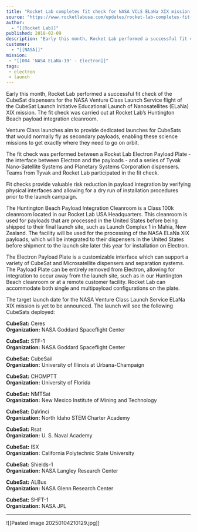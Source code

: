 ```yaml
---
title: "Rocket Lab completes fit check for NASA VCLS ELaNa XIX mission "
source: "https://www.rocketlabusa.com/updates/rocket-lab-completes-fit-check-for-nasa-vcls-elana-xix-mission/"
author:
  - "[[Rocket Lab]]"
published: 2018-02-09
description: "Early this month, Rocket Lab performed a successful fit check of the CubeSat dispensers for the NASA Venture Class Launch Service flight of the CubeSat Launch Initiative Educational Launch of Nanosatellites (ELaNa) XIX mission. The fit check was carried out at Rocket Lab’s Huntington Beach payload integration cleanroom."
customer:
  - "[[NASA]]"
mission:
 - "[[004 'NASA ELaNa-19' - Electron]]"
tags:
 - electron
 - launch
---
```

Early this month, Rocket Lab performed a successful fit check of the CubeSat dispensers for the NASA Venture Class Launch Service flight of the CubeSat Launch Initiative Educational Launch of Nanosatellites (ELaNa) XIX mission. The fit check was carried out at Rocket Lab’s Huntington Beach payload integration cleanroom.

Venture Class launches aim to provide dedicated launches for CubeSats that would normally fly as secondary payloads, enabling these science missions to get exactly where they need to go on orbit.

The fit check was performed between a Rocket Lab Electron Payload Plate - the interface between Electron and the payloads - and a series of Tyvak Nano-Satellite Systems and Planetary Systems Corporation dispensers. Teams from Tyvak and Rocket Lab participated in the fit check.

Fit checks provide valuable risk reduction in payload integration by verifying physical interfaces and allowing for a dry run of installation procedures prior to the launch campaign.

The Huntington Beach Payload Integration Cleanroom is a Class 100k cleanroom located in our Rocket Lab USA Headquarters. This cleanroom is used for payloads that are processed in the United States before being shipped to their final launch site, such as Launch Complex 1 in Mahia, New Zealand. The facility will be used for the processing of the NASA ELaNa XIX payloads, which will be integrated to their dispensers in the United States before shipment to the launch site later this year for installation on Electron.

The Electron Payload Plate is a customizable interface which can support a variety of CubeSat and Microsatellite dispensers and separation systems. The Payload Plate can be entirely removed from Electron, allowing for integration to occur away from the launch site, such as in our Huntington Beach cleanroom or at a remote customer facility. Rocket Lab can accommodate both single and multipayload configurations on the plate.

The target launch date for the NASA Venture Class Launch Service ELaNa XIX mission is yet to be announced. The launch will see the following CubeSats deployed:

**CubeSat:** Ceres  
**Organization:** NASA Goddard Spaceflight Center

**CubeSat:** STF-1  
**Organization:** NASA Goddard Spaceflight Center

**CubeSat:** CubeSail  
**Organization:** University of Illinois at Urbana-Champaign

**CubeSat:** CHOMPTT  
**Organization:** University of Florida

**CubeSat:** NMTSat  
**Organization:** New Mexico Institute of Mining and Technology

**CubeSat:** DaVinci  
**Organization:** North Idaho STEM Charter Academy

**CubeSat:** Rsat  
**Organization:** U. S. Naval Academy

**CubeSat:** ISX  
**Organization:** California Polytechnic State University

**CubeSat:** Shields-1  
**Organization:** NASA Langley Research Center

**CubeSat:** ALBus  
**Organization:** NASA Glenn Research Center

**CubeSat:** SHFT-1  
**Organization:** NASA JPL

---

![[Pasted image 20250104210129.jpg]]